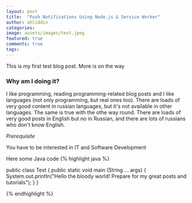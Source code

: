 ```yaml
---
layout: post
title:  "Push Notifications Using Node.js & Service Worker"
author: ahliddin
categories:
image: assets/images/test.jpeg
featured: true
comments: true
tags:
---
```


This is my first test blog post.
More is on the way


### Why am I doing it?

I like programming, reading programming-related blog posts and I like languages (not only programming, but real ones too).
There are loads of very good content in russian languages, but it's not available in other languages.
The same is true with the othe way round. There are loads of very good posts in English but no in Russian, and there are lots of russians who don't know English.


 _Prerequisite_

You have to be interested in IT and Software Development


Here some Java code
{% highlight java %}

public class Test {
    public static void main (String ... args) {
        System.out.println("Hello the bloody world! Prepare for my great posts and tutorials");
    }
}

{% endhighlight %}













